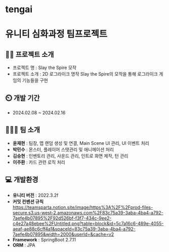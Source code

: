 # tengai

# 유니티 심화과정 팀프로젝트
## 👨‍🏫 프로젝트 소개
- 프로젝트 명 : Slay the Spire 모작
- 프로젝트 소개 : 2D 로그라이크 명작 Slay the Spire의 모작을 통해 로그라이크 게임의 기능들을 구현
## ⏲️ 개발 기간 
- 2024.02.08 ~ 2024.02.16
  
## 🧑‍🤝‍🧑 팀 소개 
- **윤재현** : 팀장, 맵 랜덤 생성 및 연결, Main Scene UI 관리, UI 이벤트 처리
- **박민수** : 몬스터, 플레이어 스탯관리 및 애니메이션 처리
- **김승현** : 인벤토리 관리, 사운드 관리, 인트로 화면 제작, 턴 관리
- **이주환** : 카드 관련 로직 처리

## 💻 개발환경
- **유니티 버전** : 2022.3.2f
- **커밋 컨벤션 규칙**
https://teamsparta.notion.site/image/https%3A%2F%2Fprod-files-secure.s3.us-west-2.amazonaws.com%2F83c75a39-3aba-4ba4-a792-7aefe4b07895%2F92d526bf-f3f7-434c-9ee2-c4e27a48ebee%2FUntitled.png?table=block&id=5c7a16c6-489e-4055-aeaf-ae88c6cff4a1&spaceId=83c75a39-3aba-4ba4-a792-7aefe4b07895&width=2000&userId=&cache=v2
- **Framework** : SpringBoot 2.7.11
- **ORM** : JPA
